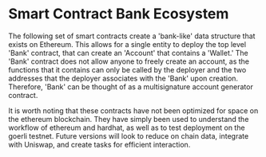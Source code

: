 # Smart Contract Bank Ecosystem
The following set of smart contracts create a 'bank-like' data structure that exists on Ethereum. This allows for a single entity to deploy the top level 'Bank' contract, that can create an 'Account' that contains a 'Wallet.' The 'Bank' contract does not allow anyone to freely create an account, as the functions that it contains can only be called by the deployer and the two addresses that the deployer associates with the 'Bank' upon creation. Therefore, 'Bank' can be thought of as a multisignature account generator contract. 

It is worth noting that these contracts have not been optimized for space on the ethereum blockchain. They have simply been used to understand the workflow of ethereum and hardhat, as well as to test deployment on the goerli testnet. Future versions will look to reduce on chain data, integrate with Uniswap, and create tasks for efficient interaction. 
